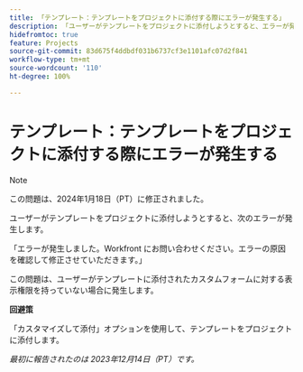 ```yaml
---
title: 「テンプレート：テンプレートをプロジェクトに添付する際にエラーが発生する」
description: 「ユーザーがテンプレートをプロジェクトに添付しようとすると、エラーが発生します。回避策はあります。」
hidefromtoc: true
feature: Projects
source-git-commit: 83d675f4ddbdf031b6737cf3e1101afc07d2f841
workflow-type: tm+mt
source-wordcount: '110'
ht-degree: 100%

---
```



# テンプレート：テンプレートをプロジェクトに添付する際にエラーが発生する

>[!NOTE]
>
>この問題は、2024年1月18日（PT）に修正されました。

ユーザーがテンプレートをプロジェクトに添付しようとすると、次のエラーが発生します。

「エラーが発生しました。Workfront にお問い合わせください。エラーの原因を確認して修正させていただきます。」

この問題は、ユーザーがテンプレートに添付されたカスタムフォームに対する表示権限を持っていない場合に発生します。

**回避策**

「カスタマイズして添付」オプションを使用して、テンプレートをプロジェクトに添付します。

_最初に報告されたのは 2023年12月14日（PT）です。_
